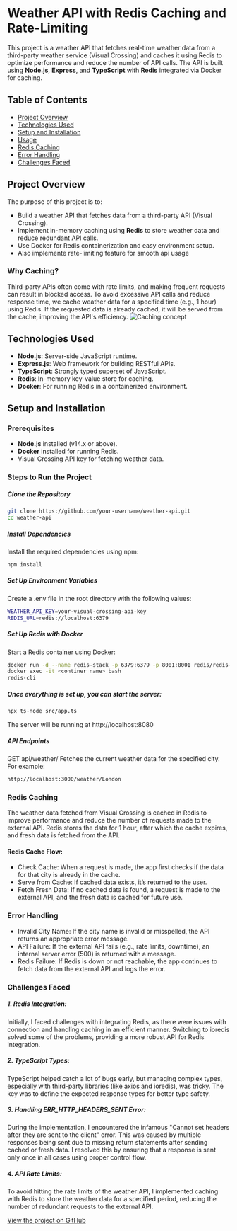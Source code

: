 # Weather API with Redis Caching and Rate-Limiting

This project is a weather API that fetches real-time weather data from a third-party weather service (Visual Crossing) and caches it using Redis to optimize performance and reduce the number of API calls. The API is built using **Node.js**, **Express**, and **TypeScript** with **Redis** integrated via Docker for caching.

## Table of Contents

- [Project Overview](#project-overview)
- [Technologies Used](#technologies-used)
- [Setup and Installation](#setup-and-installation)
- [Usage](#usage)
- [Redis Caching](#redis-caching)
- [Error Handling](#error-handling)
- [Challenges Faced](#challenges-faced)

## Project Overview

The purpose of this project is to:
- Build a weather API that fetches data from a third-party API (Visual Crossing).
- Implement in-memory caching using **Redis** to store weather data and reduce redundant API calls.
- Use Docker for Redis containerization and easy environment setup.
- Also implemente rate-limiting feature for smooth api usage

### Why Caching?

Third-party APIs often come with rate limits, and making frequent requests can result in blocked access. To avoid excessive API calls and reduce response time, we cache weather data for a specified time (e.g., 1 hour) using Redis. If the requested data is already cached, it will be served from the cache, improving the API's efficiency.
![Caching concept](https://assets.roadmap.sh/guest/weather-api-f8i1q.png)

## Technologies Used

- **Node.js**: Server-side JavaScript runtime.
- **Express.js**: Web framework for building RESTful APIs.
- **TypeScript**: Strongly typed superset of JavaScript.
- **Redis**: In-memory key-value store for caching.
- **Docker**: For running Redis in a containerized environment.

## Setup and Installation

### Prerequisites

- **Node.js** installed (v14.x or above).
- **Docker** installed for running Redis.
- Visual Crossing API key for fetching weather data.

### Steps to Run the Project

##### Clone the Repository

   ```bash
   git clone https://github.com/your-username/weather-api.git
   cd weather-api
   ```
##### Install Dependencies

Install the required dependencies using npm:

```bash
npm install
```
##### Set Up Environment Variables

Create a .env file in the root directory with the following values:

```bash
WEATHER_API_KEY=your-visual-crossing-api-key
REDIS_URL=redis://localhost:6379
```
##### Set Up Redis with Docker

Start a Redis container using Docker:

```bash
docker run -d --name redis-stack -p 6379:6379 -p 8001:8001 redis/redis-stack:latest
docker exec -it <continer name> bash
redis-cli
```

##### Once everything is set up, you can start the server:

```bash
npx ts-node src/app.ts
```
The server will be running at http://localhost:8080

##### API Endpoints
GET api/weather/<city name>
Fetches the current weather data for the specified city. For example:

```bash
http://localhost:3000/weather/London
```
### Redis Caching
The weather data fetched from Visual Crossing is cached in Redis to improve performance and reduce the number of requests made to the external API. Redis stores the data for 1 hour, after which the cache expires, and fresh data is fetched from the API.

#### Redis Cache Flow:
- Check Cache: When a request is made, the app first checks if the data for that city is already in the cache.
- Serve from Cache: If cached data exists, it’s returned to the user.
- Fetch Fresh Data: If no cached data is found, a request is made to the external API, and the fresh data is cached for future use.

### Error Handling
- Invalid City Name: If the city name is invalid or misspelled, the API returns an appropriate error message.
- API Failure: If the external API fails (e.g., rate limits, downtime), an internal server error (500) is returned with a message.
- Redis Failure: If Redis is down or not reachable, the app continues to fetch data from the external API and logs the error.

### Challenges Faced
##### 1. Redis Integration:
Initially, I faced challenges with integrating Redis, as there were issues with connection and handling caching in an efficient manner. Switching to ioredis solved some of the problems, providing a more robust API for Redis integration.

##### 2. TypeScript Types:
TypeScript helped catch a lot of bugs early, but managing complex types, especially with third-party libraries (like axios and ioredis), was tricky. The key was to define the expected response types for better type safety.

##### 3. Handling ERR_HTTP_HEADERS_SENT Error:
During the implementation, I encountered the infamous "Cannot set headers after they are sent to the client" error. This was caused by multiple responses being sent due to missing return statements after sending cached or fresh data. I resolved this by ensuring that a response is sent only once in all cases using proper control flow.

##### 4. API Rate Limits:
To avoid hitting the rate limits of the weather API, I implemented caching with Redis to store the weather data for a specified period, reducing the number of redundant requests to the external API.

[View the project on GitHub](https://github.com/Goutam-04/weather-backend-api)